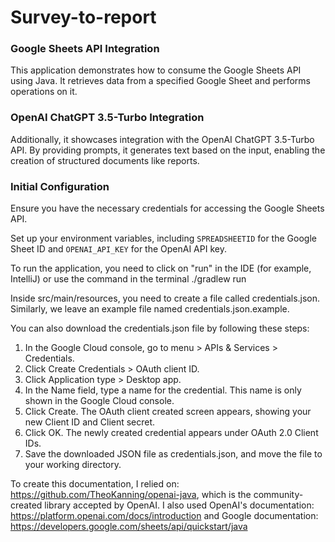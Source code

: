 # Survey-to-report #

### Google Sheets API Integration

This application demonstrates how to consume the Google Sheets API using Java. It retrieves data from a specified Google Sheet and performs operations on it.

### OpenAI ChatGPT 3.5-Turbo Integration

Additionally, it showcases integration with the OpenAI ChatGPT 3.5-Turbo API. By providing prompts, it generates text based on the input, enabling the creation of structured documents like reports.

### Initial Configuration

Ensure you have the necessary credentials for accessing the Google Sheets API.

Set up your environment variables, including ```SPREADSHEETID``` for the Google Sheet ID and ```OPENAI_API_KEY``` for the OpenAI API key.

To run the application, you need to click on "run" in the IDE (for example, IntelliJ) or use the command in the terminal ./gradlew run

Inside src/main/resources, you need to create a file called credentials.json. Similarly, we leave an example file named credentials.json.example.

You can also download the credentials.json file by following these steps:
1. In the Google Cloud console, go to menu > APIs & Services > Credentials.
2. Click Create Credentials > OAuth client ID.
3. Click Application type > Desktop app.
4. In the Name field, type a name for the credential. This name is only shown in the Google Cloud console.
5. Click Create. The OAuth client created screen appears, showing your new Client ID and Client secret.
6. Click OK. The newly created credential appears under OAuth 2.0 Client IDs.
7. Save the downloaded JSON file as credentials.json, and move the file to your working directory.

To create this documentation, I relied on: https://github.com/TheoKanning/openai-java, which is the community-created library accepted by OpenAI. I also used OpenAI's documentation: https://platform.openai.com/docs/introduction and Google documentation: https://developers.google.com/sheets/api/quickstart/java
